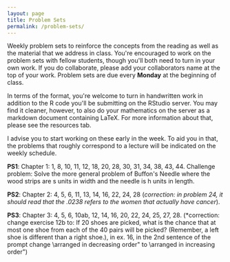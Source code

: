 ```yaml
---
layout: page
title: Problem Sets
permalink: /problem-sets/
---
```


Weekly problem sets to reinforce the concepts from the reading as well as the 
material that we address in class. You're encouraged to work on the problem sets
with fellow students, though you'll both need to turn in your own work. If you
do collaborate, please add your collaborators name at the top of your work. Problem 
sets are due every **Monday** at the beginning of class.

In terms of the format, you're welcome to turn in handwritten work in addition to
the R code you'll be submitting on the RStudio server. You may find it cleaner,
however, to also do your mathematics on the server as a markdown document containing
LaTeX. For more information about that, please see the resources tab.

I advise you to start working on these early in the week. To aid you in that, the
problems that roughly correspond to a lecture will be indicated on the weekly schedule.

**PS1**: Chapter 1: 1, 8, 10, 11, 12, 18, 20, 28, 30, 31, 34, 38, 43, 44. Challenge problem:
Solve the more general problem of Buffon's Needle where the wood strips are s units
in width and the needle is h units in length.

**PS2**: Chapter 2: 4, 5, 6, 11, 13, 14, 16, 22, 24, 28 (*correction: in problem 24, it should read that the .0238 refers to the women that actually have cancer*).

**PS3**: Chapter 3: 4, 5, 6, 10ab, 12, 14, 16, 20, 22, 24, 25, 27, 28. (*correction: change exercise 12b to:  If 20 shoes are picked, what is the chance that at most one shoe from each of the 40 pairs will be picked?  (Remember, a left shoe is different than a right shoe.), in ex. 16, in the 2nd sentence of the prompt change \arranged in decreasing order"
to \arranged in increasing order")